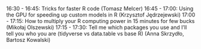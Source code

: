 16:30 - 16:45: Tricks for faster R code (Tomasz	Melcer)
16:45 - 17:00: Using the GPU for speeding up custom models in R (Krzysztof	Jędrzejewski)
17:00 - 17:15: How to multiply your R computing power in 15 minutes for few bucks (Mikołaj	Olszewski)
17:15 - 17:30: Tell me which packages you use and I’ll tell you who you are (tidyverse vs data.table vs base R) (Anna	Skrzydło, Bartosz Kowalski)
